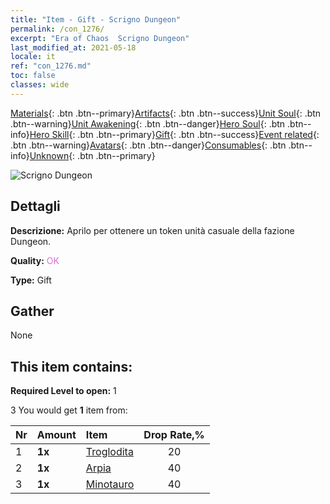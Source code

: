 ```yaml
---
title: "Item - Gift - Scrigno Dungeon"
permalink: /con_1276/
excerpt: "Era of Chaos  Scrigno Dungeon"
last_modified_at: 2021-05-18
locale: it
ref: "con_1276.md"
toc: false
classes: wide
---
```

 [Materials](/ItemsIT/){: .btn .btn--primary}[Artifacts](/ItemsIT/Artifacts/){: .btn .btn--success}[Unit Soul](/ItemsIT/UnitSoul/){: .btn .btn--warning}[Unit Awakening](/ItemsIT/UnitAwakening/){: .btn .btn--danger}[Hero Soul](/ItemsIT/HeroSoul/){: .btn .btn--info}[Hero Skill](/ItemsIT/HeroSkill/){: .btn .btn--primary}[Gift](/ItemsIT/Gift/){: .btn .btn--success}[Event related](/ItemsIT/Events/){: .btn .btn--warning}[Avatars](/ItemsIT/Avatars/){: .btn .btn--danger}[Consumables](/ItemsIT/Consumables/){: .btn .btn--info}[Unknown](/ItemsIT/Unknown/){: .btn .btn--primary}

 ![Scrigno Dungeon](/images/t/i_904008.png)

## Dettagli
 **Descrizione:** Aprilo per ottenere un token unità casuale della fazione Dungeon.

 **Quality:** <span style="color: #DA70D6">OK</span>

 **Type:** Gift

## Gather

  None

## This item contains:

 **Required Level to open:** 1

 3 You would get **1** item  from:

  | Nr | Amount |     Item    | Drop Rate,% |
  |:---|:-------|:------------|:---------:|
  | 1 |  **1x** | [Troglodita](/ItemsIT/unt_244/) | 20 | 
  | 2 |  **1x** | [Arpia](/ItemsIT/unt_245/) | 40 | 
  | 3 |  **1x** | [Minotauro](/ItemsIT/unt_248/) | 40 | 
